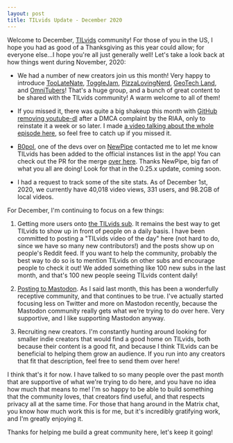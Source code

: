 ```yaml
---
layout: post
title: TILvids Update - December 2020
---
```


Welcome to December, [TILvids](https://tilvids.com) community! For those of you in the US, I hope you had as good of a Thanksgiving as this year could allow; for everyone else...I hope you're all just generally well! Let's take a look back at how things went during November, 2020:

- We had a number of new creators join us this month! Very happy to introduce [TooLateNate](https://tilvids.com/accounts/toolatenate), [ToggleJam](https://tilvids.com/accounts/togglejam), [PizzaLovingNerd](https://tilvids.com/accounts/pizzalovingnerdtilvids), [GeoTech Land](https://tilvids.com/accounts/geotechdigital), and [OmniTubers](https://tilvids.com/accounts/antikythera)! That's a huge group, and a bunch of great content to be shared with the TILvids community! A warm welcome to all of them!

- If you missed it, there was quite a big shakeup this month with [GitHub removing youtube-dl](https://arstechnica.com/tech-policy/2020/11/github-agrees-riaa-claim-is-bunk-restores-popular-youtube-download-tool/) after a DMCA complaint by the RIAA, only to reinstate it a week or so later. I made [a video talking about the whole episode here](https://tilvids.com/videos/watch/59eec034-c8a1-401b-af68-cf593d4ee55a), so feel free to catch up if you missed it.

- [B0pol](https://github.com/B0pol), one of the devs over on [NewPipe](https://www.reddit.com/r/NewPipe/) contacted me to let me know TILvids has been added to the official instances list in the app! You can check out the PR for the merge [over here](https://github.com/TeamNewPipe/NewPipe/pull/4969). Thanks NewPipe, big fan of what you all are doing! Look for that in the 0.25.x update, coming soon.

- I had a request to track some of the site stats. As of December 1st, 2020, we currently have 40,018 video views, 331 users, and 98.2GB of local videos.

For December, I'm continuing to focus on a few things:

1. Getting more users onto [the TILvids sub](https://www.reddit.com/r/tilvids). It remains the best way to get TILvids to show up in front of people on a daily basis. I have been committed to posting a "TILvids video of the day" here (not hard to do, since we have so many new contributors!) and the posts show up on people's Reddit feed. If you want to help the community, probably the best way to do so is to mention TILvids on other subs and encourage people to check it out! We added something like 100 new subs in the last month, and that's 100 new people seeing TILvids content daily!

2. [Posting to Mastodon](https://mstdn.social/@tilvids). As I said last month, this has been a wonderfully receptive community, and that continues to be true. I've actually started focusing less on Twitter and more on Mastodon recently, because the Mastodon community really gets what we're trying to do over here. Very supportive, and I like supporting Mastodon anyway.

3. Recruiting new creators. I'm constantly hunting around looking for smaller indie creators that would find a good home on TILvids, both because their content is a good fit, and because I think TILvids can be beneficial to helping them grow an audience. If you run into any creators that fit that description, feel free to send them over here!

I think that's it for now. I have talked to so many people over the past month that are supportive of what we're trying to do here, and you have no idea how much that means to me! I'm so happy to be able to build something that the community loves, that creators find useful, and that respects privacy all at the same time. For those that hang around in the Matrix chat, you know how much work this is for me, but it's incredibly gratifying work, and I'm greatly enjoying it.

Thanks for helping me build a great community here, let's keep it going!
